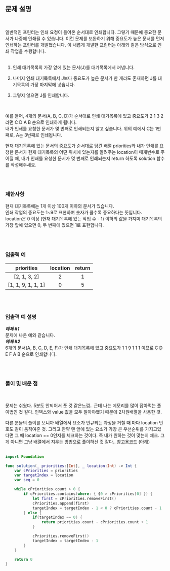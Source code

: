 ## 문제 설명

<br>

일반적인 프린터는 인쇄 요청이 들어온 순서대로 인쇄합니다. 그렇기 때문에 중요한 문서가 나중에 인쇄될 수 있습니다. 이런 문제를 보완하기 위해 중요도가 높은 문서를 먼저 인쇄하는 프린터를 개발했습니다. 이 새롭게 개발한 프린터는 아래와 같은 방식으로 인쇄 작업을 수행합니다.  
<br>

1. 인쇄 대기목록의 가장 앞에 있는 문서(J)를 대기목록에서 꺼냅니다.  

2. 나머지 인쇄 대기목록에서 J보다 중요도가 높은 문서가 한 개라도 존재하면 J를 대기목록의 가장 마지막에 넣습니다.  

3. 그렇지 않으면 J를 인쇄합니다.  

<br>

예를 들어, 4개의 문서(A, B, C, D)가 순서대로 인쇄 대기목록에 있고 중요도가 2 1 3 2 라면 C D A B 순으로 인쇄하게 됩니다.  
내가 인쇄를 요청한 문서가 몇 번째로 인쇄되는지 알고 싶습니다. 위의 예에서 C는 1번째로, A는 3번째로 인쇄됩니다.  

현재 대기목록에 있는 문서의 중요도가 순서대로 담긴 배열 priorities와 내가 인쇄를 요청한 문서가 현재 대기목록의 어떤 위치에 있는지를 알려주는 location이 매개변수로 주어질 때, 내가 인쇄를 요청한 문서가 몇 번째로 인쇄되는지 return 하도록 solution 함수를 작성해주세요.  

<br>

#


### 제한사항
현재 대기목록에는 1개 이상 100개 이하의 문서가 있습니다.  
인쇄 작업의 중요도는 1~9로 표현하며 숫자가 클수록 중요하다는 뜻입니다.  
location은 0 이상 (현재 대기목록에 있는 작업 수 - 1) 이하의 값을 가지며 대기목록의 가장 앞에 있으면 0, 두 번째에 있으면 1로 표현합니다.  

<br>

#


### 입출력 예
|priorities|location|return|
|:-------------:|:----:|:---:|
|[2, 1, 3, 2]	|2	|1|
|[1, 1, 9, 1, 1, 1]	|0	|5|  

<br>
<br>

### 입출력 예 설명
***예제 #1***  
문제에 나온 예와 같습니다.  
***예제 #2***   
6개의 문서(A, B, C, D, E, F)가 인쇄 대기목록에 있고 중요도가 1 1 9 1 1 1 이므로 C D E F A B 순으로 인쇄합니다.  


<br>

#

### 풀이 및 배운 점
<br>

문제는 쉬웠다. 5분도 안되어서 푼 것 같은느낌.. 근데 나는 메모리를 많이 잡아먹는 풀이법인 것 같다. 인덱스와 value 값을 모두 알아야했기 때문에 2차원배열을 사용한 것.  

다른 분들의 풀이를 보니까 배열에서 요소가 인큐되는 과정을 거칠 때 마다 location 번호도 같이 움직여준 것. 그리고 만약 맨 앞에 있는 요소가 가장 큰 우선순위를 가지고있다면 그 때 location == 0인지를 체크하는 것이다. 즉 내가 원하는 것이 맞는지 체크. 그게 아니면 그냥 배열에서 지우는 방법으로 풀이하신 것 같다..  참고용코드 (아래)  
<br>

```Swift
import Foundation

func solution(_ priorities:[Int], _ location:Int) -> Int {
    var cPriorities = priorities
    var targetIndex = location
    var seq = 0

    while cPriorities.count > 0 {
        if cPriorities.contains(where: { $0 > cPriorities[0] }) {
            let first = cPriorities.removeFirst()
            cPriorities.append(first)
            targetIndex = targetIndex - 1 < 0 ? cPriorities.count - 1 : targetIndex - 1
        } else {
            if(targetIndex == 0) {
                return priorities.count - cPriorities.count + 1
            } 

            cPriorities.removeFirst()
            targetIndex = targetIndex - 1
        }
    }

    return 0
}
```